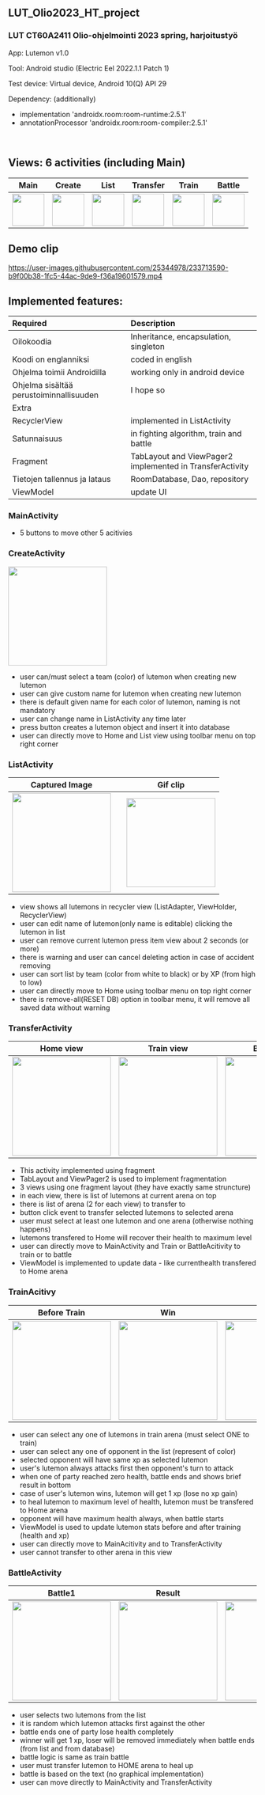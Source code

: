 ## LUT_Olio2023_HT_project

### LUT CT60A2411 Olio-ohjelmointi 2023 spring, harjoitustyö

App: Lutemon v1.0 

Tool: Android studio (Electric Eel 2022.1.1 Patch 1)

Test device: Virtual device, Android 10(Q) API 29


Dependency: (additionally) 
  - implementation 'androidx.room:room-runtime:2.5.1'
  - annotationProcessor 'androidx.room:room-compiler:2.5.1'


<br>

## Views: 6 activities (including Main)


|Main|Create|List|Transfer|Train|Battle|
|-|-|-|-|-|-|
|<kbd> <img src="https://user-images.githubusercontent.com/25344978/233714344-1e062f7f-5186-46a6-882a-f1947b7e99fc.png" width=65> </kbd>|<kbd> <img src="https://user-images.githubusercontent.com/25344978/233714388-0e88d0a6-a488-4372-8939-cdc81f0f938f.png" width=65> </kbd>|<kbd> <img src="https://user-images.githubusercontent.com/25344978/233714427-4ecbe079-ac9d-4573-b3b3-32ca8eba99c1.png" width=65> </kbd>|<kbd> <img src="https://user-images.githubusercontent.com/25344978/233714474-337f83e3-a14f-493c-9daf-014e5ba6f5c5.png" width=65> </kbd>|<kbd> <img src="https://user-images.githubusercontent.com/25344978/233714578-3587d739-6c30-4944-acca-92c8d4a71ead.png" width=65> </kbd>|<kbd> <img src="https://user-images.githubusercontent.com/25344978/233714519-1eb2884e-7959-4e0a-89d6-3c03b5d59743.png" width=65> </kbd>|



## Demo clip

https://user-images.githubusercontent.com/25344978/233713590-b9f00b38-1fc5-44ac-9de9-f36a19601579.mp4




## Implemented features:

|Required| Description |
|:-|:-|
|Oilokoodia| Inheritance, encapsulation, singleton |
|Koodi on englanniksi| coded in english|
|Ohjelma toimii Androidilla| working only in android device|
|Ohjelma sisältää perustoiminnallisuuden| I hope so |
|Extra||
|RecyclerView| implemented in ListActivity|
|Satunnaisuus| in fighting algorithm, train and battle |
|Fragment| TabLayout and ViewPager2 implemented in TransferActivity |
|Tietojen tallennus ja lataus| RoomDatabase, Dao, repository|
|ViewModel | update UI |


### MainActivity 
   - 5 buttons to move other 5 acitivies


### CreateActivity

<kbd> <img src="https://user-images.githubusercontent.com/25344978/233714388-0e88d0a6-a488-4372-8939-cdc81f0f938f.png" width=200> </kbd>

   - user can/must select a team (color) of lutemon when creating new lutemon
   - user can give custom name for lutemon when creating new lutemon
   - there is default given name for each color of lutemon, naming is not mandatory 
   - user can change name in ListActivity any time later
   - press button creates a lutemon object and insert it into database
   - user can directly move to Home and List view using toolbar menu on top right corner


### ListActivity

|Captured Image||Gif clip|
|-|-|-|
|<kbd> <img src="https://user-images.githubusercontent.com/25344978/233714427-4ecbe079-ac9d-4573-b3b3-32ca8eba99c1.png" width=200> </kbd>| | <img src="https://user-images.githubusercontent.com/25344978/233719267-9fdf4561-a950-4757-9039-31fb4d3a944f.gif" width="180"> |

   - view shows all lutemons in recycler view (ListAdapter, ViewHolder, RecyclerView)
   - user can edit name of lutemon(only name is editable) clicking the lutemon in list 
   - user can remove current lutemon press item view about 2 seconds (or more)
   - there is warning and user can cancel deleting action in case of accident removing
   - user can sort list by team (color from white to black) or by XP (from high to low)
   - user can directly move to Home using toolbar menu on top right corner
   - there is remove-all(RESET DB) option in toolbar menu, it will remove all saved data without warning


### TransferActivity

|Home view|Train view|Battle view| 
|-|-|-|
|<kbd> <img src="https://user-images.githubusercontent.com/25344978/233722089-faa33b43-2858-4e64-a870-df40a64e2d08.png" width=200> </kbd>|<kbd> <img src="https://user-images.githubusercontent.com/25344978/233722098-d5c2560c-d279-4eb1-a3f1-f6a8d1d12fc9.png" width=200> </kbd> |<kbd> <img src="https://user-images.githubusercontent.com/25344978/233722133-6c3bbf91-7a6f-4cc2-b52d-47fb03309dd7.png" width="200"> </kbd>|

   - This activity implemented using fragment
   - TabLayout and ViewPager2 is used to implement fragmentation
   - 3 views using one fragment layout (they have exactly same struncture)
   - in each view, there is list of lutemons at current arena on top
   - there is list of arena (2 for each view) to transfer to 
   - button click event to transfer selected lutemons to selected arena
   - user must select at least one lutemon and one arena (otherwise nothing happens)
   - lutemons transfered to Home will recover their health to maximum level 
   - user can directly move to MainActivity and Train or BattleAcitivity to train or to battle
   - ViewModel is implemented to update data - like currenthealth transfered to Home arena 
      

### TrainAcitivy

|Before Train|Win|Lose| 
|-|-|-|
|<kbd> <img src="https://user-images.githubusercontent.com/25344978/233725981-89a39146-6685-47f3-854e-4774e935e849.png" width=200> </kbd>|<kbd> <img src="https://user-images.githubusercontent.com/25344978/233725989-bd9b8eee-e2d2-4018-8af9-1feff936e047.png" width=200> </kbd> |<kbd> <img src="https://user-images.githubusercontent.com/25344978/233725997-c756e8fa-c642-4972-914b-6883fe4e1a82.png" width=200> </kbd>|

   - user can select any one of lutemons in train arena (must select ONE to train)
   - user can select any one of opponent in the list (represent of color)
   - selected opponent will have same xp as selected lutemon
   - user's lutemon always attacks first then opponent's turn to attack
   - when one of party reached zero health, battle ends and shows brief result in bottom
   - case of user's lutemon wins, lutemon will get 1 xp (lose no xp gain)
   - to heal lutemon to maximum level of health, lutemon must be transfered to Home arena
   - opponent will have maximum health always, when battle starts
   - ViewModel is used to update lutemon stats before and after training (health and xp)
   - user can directly move to MainAcitivity and to TransferActivity 
   - user cannot transfer to other arena in this view



### BattleActivity    


|Battle1|Result|Battle2|result |
|-|-|-|-|
|<kbd> <img src="https://user-images.githubusercontent.com/25344978/233734598-28681c00-6582-4dbd-ae80-dc5340c1cf41.png" width=200> </kbd>|<kbd> <img src="https://user-images.githubusercontent.com/25344978/233734633-c707ba2c-6df0-4ab1-b051-da8c23f2981f.png" width=200> </kbd> |<kbd> <img src="https://user-images.githubusercontent.com/25344978/233734673-476f11c1-ab13-4097-89cf-f37eb87390b9.png" width=200> </kbd>|<kbd> <img src="https://user-images.githubusercontent.com/25344978/233734794-c1229982-61c1-499c-8b38-b965f55f8e77.png" width=200> </kbd>|

  - user selects two lutemons from the list 
  - it is random which lutemon attacks first against the other 
  - battle ends one of party lose health completely
  - winner will get 1 xp, loser will be removed immediately when battle ends (from list and from database)
  - battle logic is same as train battle
  - user must transfer lutemon to HOME arena to heal up
  - battle is based on the text (no graphical implementation)
  - user can move directly to MainActivity and TransferActivity
